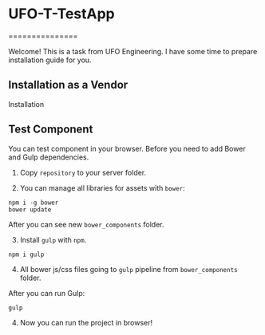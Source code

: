 # UFO-T-TestApp
===============

Welcome! 
This is a task from UFO Engineering. I have some time to prepare installation guide for you.

Installation as a Vendor
------------
Installation


Test Component
------------
You can test component in your browser. Before you need to add Bower and Gulp dependencies.

1. Copy `repository` to your server folder.

2. You can manage all libraries for assets with `bower`:

```
npm i -g bower
bower update
```

After you can see new `bower_components` folder.

3. Install `gulp` with `npm`.

```
npm i gulp
```

4. All bower js/css files going to `gulp` pipeline from `bower_components` folder.

After you can run Gulp:
```
gulp
```

4. Now you can run the project in browser!